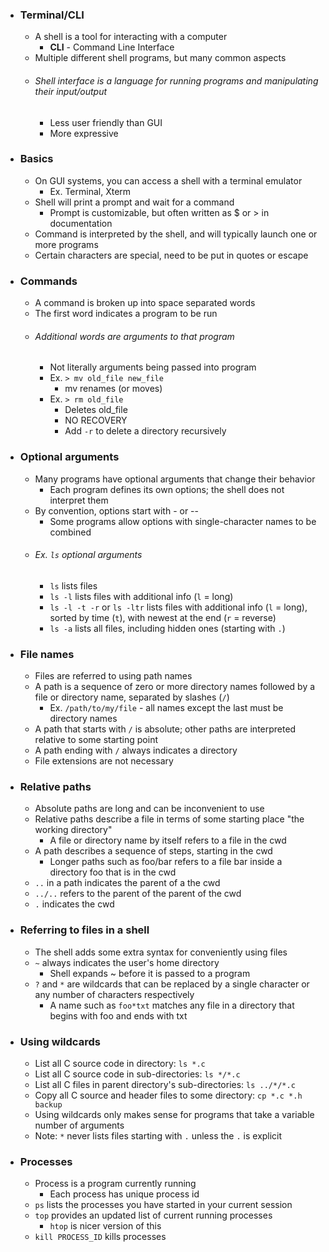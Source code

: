 
- ### Terminal/CLI
	- A shell is a tool for interacting with a computer
		- **CLI** - Command Line Interface
	- Multiple different shell programs, but many common aspects
	- ###### Shell interface is a language for running programs and manipulating their input/output
		- Less user friendly than GUI
		- More expressive

- ### Basics
	- On GUI systems, you can access a shell with a terminal emulator
		- Ex. Terminal, Xterm
	- Shell will print a prompt and wait for a command
		- Prompt is customizable, but often written as $ or > in documentation
	- Command is interpreted by the shell, and will typically launch one or more programs
	- Certain characters are special, need to be put in quotes or escape

- ### Commands
	- A command is broken up into space separated words
	- The first word indicates a program to be run
	- ###### Additional words are arguments to that program
		- Not literally arguments being passed into program
		- Ex. `> mv old_file new_file`
			- mv renames (or moves)
		- Ex. `> rm old_file`
			- Deletes old_file
			- NO RECOVERY
			- Add `-r` to delete a directory recursively

- ### Optional arguments
	- Many programs have optional arguments that change their behavior
		- Each program defines its own options; the shell does not interpret them
	- By convention, options start with - or --
		- Some programs allow options with single-character names to be combined
	- ###### Ex. `ls` optional arguments
		- `ls` lists files
		- `ls -l` lists files with additional info (`l` = long)
		- `ls -l -t -r` or `ls -ltr` lists files with additional info (`l` = long), sorted by time (`t`), with newest at the end (`r` = reverse)
		- `ls -a` lists all files, including hidden ones (starting with `.`)

- ### File names
	- Files are referred to using path names
	- A path is a sequence of zero or more directory names followed by a file or directory name, separated by slashes (`/`)
		- Ex. `/path/to/my/file` - all names except the last must be directory names
	- A path that starts with `/` is absolute; other paths are interpreted relative to some starting point
	- A path ending with `/` always indicates a directory
	- File extensions are not necessary

- ### Relative paths
	- Absolute paths are long and can be inconvenient to use
	- Relative paths describe a file in terms of some starting place "the working directory"
		- A file or directory name by itself refers to a file in the cwd
	- A path describes a sequence of steps, starting in the cwd
		- Longer paths such as foo/bar refers to a file bar inside a directory foo that is in the cwd
	- `..` in a path indicates the parent of a the cwd
	- `../..` refers to the parent of the parent of the cwd
	- `.` indicates the cwd

- ### Referring to files in a shell
	- The shell adds some extra syntax for conveniently using files
	- `~` always indicates the user's home directory
		- Shell expands ~ before it is passed to a program
	- `?` and `*` are wildcards that can be replaced by a single character or any number of characters respectively
		- A name such as `foo*txt` matches any file in a directory that begins with foo and ends with txt

- ### Using wildcards
	- List all C source code in directory: `ls *.c`
	- List all C source code in sub-directories: `ls */*.c`
	- List all C files in parent directory's sub-directories: `ls ../*/*.c`
	- Copy all C source and header files to some directory: `cp *.c *.h backup`
	- Using wildcards only makes sense for programs that take a variable number of arguments
	- Note: `*` never lists files starting with `.` unless the `.` is explicit

- ### Processes
	- Process is a program currently running
		- Each process has unique process id
	- `ps` lists the processes you have started in your current session
	- `top` provides an updated list of current running processes
		- `htop` is nicer version of this
	- `kill PROCESS_ID` kills processes
